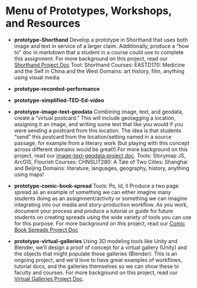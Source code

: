 # Menu of Prototypes, Workshops, and Resources

* **prototype-Shorthand**
Develop a prototype in Shorthand that uses both image and text in service of a larger claim. Additionally, produce a “how to” doc in markdown that a student in a course could use to complete this assignment. For more background on this project, read our [Shorthand Project Doc](/z4VZIgwWQVKTNq4VocXwew)
Tool: Shorthand
Courses: EASTD170: Medicine and the Self in China and the West
Domains: art history, film, anything using visual media

* **prototype-recorded-performance**


* **prototype-simplified-TED-Ed-video**

* **prototype-image-text-geodata**
Combining image, text, and geodata, create a “virtual postcard.” This will include geotagging a location, assigning it an image, and writing some text that like you would if you were sending a postcard from this location. The idea is that students “send” this postcard from the location/setting named in a source passage, for example from a literary work (but playing with this concept across different domains would be great!).For more background on this project, read our [image-text-geodata project doc](/rBe8VcJTQs2mH1hvxK8_dg).
Tools: Storymap JS, ArcGIS, Flourish
Courses: CHNSLIT280: A Tale of Two Cities: Shanghai and Beijing
Domains: literature, languages, geography, history, anything using maps!

* **prototype-comic-book-spread**
Tools: Ps, Id, Il
Produce a two page spread as an example of something we can either imagine many students doing as an assignment/activity or something we can imagine integrating into our media and story-production workflow. As you work, document your process and produce a tutorial or guide for future students on creating spreads using the wide variety of tools you can use for this purpose. For more background on this project, read our [Comic Book Spreads Project Doc](/D27SUVILRPiuLeeAv0OD7Q)

* **prototype-virtual-galleries**
Using 3D modeling tools like Unity and Blender, we’ll design a proof of concept for a virtual gallery (Unity) and the objects that might populate those galleries (Blender). This is an ongoing project, and we'd love to have great examples of workflows, tutorial docs, and the galleries themselves so we can show these to faculty and courses. For more background on this project, read our [Virtual Galleries Project Doc](/bHDTyoIbQim66bFp1HcLyw).